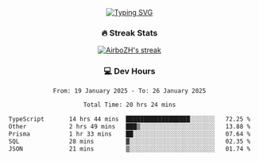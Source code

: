 
<div align="center">
  <a href="https://git.io/typing-svg"><img src="https://readme-typing-svg.demolab.com?font=Fira+Code&size=30&pause=1000&color=33F7F5&center=true&vCenter=true&width=435&lines=Hi+there+%F0%9F%91%8B+I+am+AirboZH+;Welcome+to+my+Github" alt="Typing SVG" /></a>

<h3>🔥 Streak Stats</h3>

<!-- GitHub Readme Streak Stats - https://github.com/DenverCoder1/github-readme-streak-stats -->
<p>
  <a href="https://github.com/DenverCoder1/github-readme-streak-stats">
    <img title="🔥 Get streak stats for your profile at git.io/streak-stats" alt="AirboZH's streak" src="https://streak-stats.demolab.com/?user=AirboZH&theme=monokai-metallian&hide_border=true"/>
  </a>
</p>

<h3>💻 Dev Hours</h3>
<!--START_SECTION:waka-->

```txt
From: 19 January 2025 - To: 26 January 2025

Total Time: 20 hrs 24 mins

TypeScript       14 hrs 44 mins  ██████████████████░░░░░░░   72.25 %
Other            2 hrs 49 mins   ███▒░░░░░░░░░░░░░░░░░░░░░   13.88 %
Prisma           1 hr 33 mins    ██░░░░░░░░░░░░░░░░░░░░░░░   07.64 %
SQL              28 mins         ▓░░░░░░░░░░░░░░░░░░░░░░░░   02.35 %
JSON             21 mins         ▒░░░░░░░░░░░░░░░░░░░░░░░░   01.74 %
```

<!--END_SECTION:waka-->
</div>  
